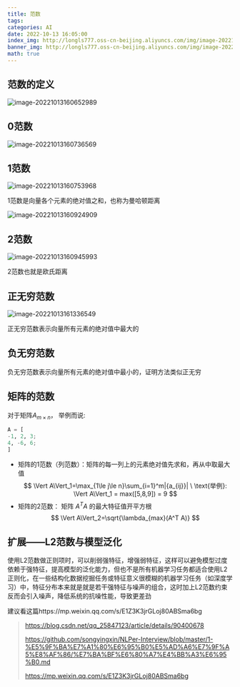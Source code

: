 ```yaml
---
title: 范数
tags: 
categories: AI
date: 2022-10-13 16:05:00
index_img: http://longls777.oss-cn-beijing.aliyuncs.com/img/image-20221013160652989.png
banner_img: http://longls777.oss-cn-beijing.aliyuncs.com/img/image-20221013160652989.png
math: true
---
```


## 范数的定义

![image-20221013160652989](http://longls777.oss-cn-beijing.aliyuncs.com/img/image-20221013160652989.png)

## 0范数

![image-20221013160736569](http://longls777.oss-cn-beijing.aliyuncs.com/img/image-20221013160736569.png)

## 1范数

![image-20221013160753968](http://longls777.oss-cn-beijing.aliyuncs.com/img/image-20221013160753968.png)

1范数是向量各个元素的绝对值之和，也称为曼哈顿距离

![image-20221013160924909](http://longls777.oss-cn-beijing.aliyuncs.com/img/image-20221013160924909.png)

## 2范数

![image-20221013160945993](http://longls777.oss-cn-beijing.aliyuncs.com/img/image-20221013160945993.png)

2范数也就是欧氏距离

## 正无穷范数

![image-20221013161336549](http://longls777.oss-cn-beijing.aliyuncs.com/img/image-20221013161336549.png)

正无穷范数表示向量所有元素的绝对值中最大的



## 负无穷范数

负无穷范数表示向量所有元素的绝对值中最小的，证明方法类似正无穷

## 矩阵的范数

对于矩阵$A_{m×n}$， 举例而说:

```python
A = [
-1, 2, 3;
4, -6, 6;
]
```



- 矩阵的1范数（列范数）：矩阵的每一列上的元素绝对值先求和，再从中取最大值 $$ \Vert A\Vert_1=\max_{1\le j\le n}\sum_{i=1}^m|{a_{ij}}| \ \text{举例}: \Vert A\Vert_1 = max([5,8,9]) = 9 $$
- 矩阵的2范数： 矩阵 $A^TA$ 的最大特征值开平方根 $$ \Vert A\Vert_2=\sqrt{\lambda_{max}(A^T A)} $$



## 扩展——L2范数与模型泛化

使用L2范数做正则项时，可以削弱强特征，增强弱特征，这样可以避免模型过度依赖于强特征，提高模型的泛化能力，但也不是所有机器学习任务都适合使用L2正则化，在一些结构化数据挖掘任务或特征意义很模糊的机器学习任务（如深度学习）中，特征分布本来就是就是若干强特征与噪声的组合，这时加上L2范数约束反而会引入噪声，降低系统的抗噪性能，导致更差劲

建议看这篇https://mp.weixin.qq.com/s/E1Z3K3jrGLoj80ABSma6bg

> https://blog.csdn.net/qq_25847123/article/details/90400678
>
> https://github.com/songyingxin/NLPer-Interview/blob/master/1-%E5%9F%BA%E7%A1%80%E6%95%B0%E5%AD%A6%E7%9F%A5%E8%AF%86/%E7%BA%BF%E6%80%A7%E4%BB%A3%E6%95%B0.md
>
> https://mp.weixin.qq.com/s/E1Z3K3jrGLoj80ABSma6bg